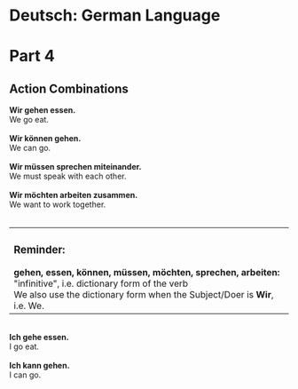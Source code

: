 # Deutsch: German Language
# Part 4
## Action Combinations
<b>Wir gehen essen.</b><br/>
We go eat.<br/>
<br/>
<b>Wir können gehen.</b><br/>
We can go.<br/>
<br/>
<b>Wir müssen sprechen miteinander.</b><br/>
We must speak with each other.<br/>
<br/>
<b>Wir möchten arbeiten zusammen.</b><br/>
We want to work together.<br/>
<br/>

<table>
  <tr>
    <td>
      <h3>Reminder:</h3>
    <b>gehen, essen, können, müssen, möchten, sprechen, arbeiten:</b> "infinitive", i.e. dictionary form of the verb<br/>
    We also use the dictionary form when the Subject/Doer is <b>Wir</b>, i.e. We.<br/>
    </td>
  </tr>
</table>
  <br/>
<b>Ich gehe essen.</b><br/>
I go eat.<br/>
<br/>
<b>Ich kann gehen.</b><br/>
I can go.<br/>

